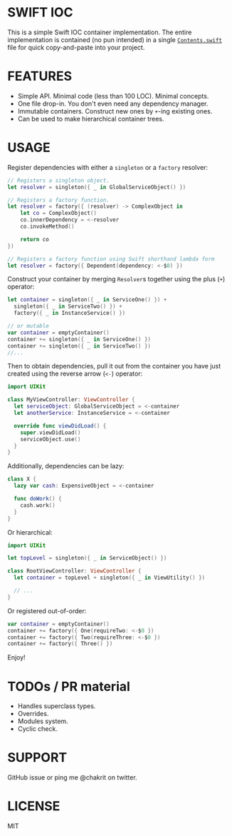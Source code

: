 # SWIFT IOC

This is a simple Swift IOC container implementation. The entire implementation is
contained (no pun intended) in a single
[`Contents.swift`](https://raw.githubusercontent.com/chakrit/swift-ioc/master/SwiftIOC.playground/Contents.swift)
file for quick copy-and-paste into your project.

# FEATURES

* Simple API. Minimal code (less than 100 LOC). Minimal concepts.
* One file drop-in. You don't even need any dependency manager.
* Immutable containers. Construct new ones by `+`-ing existing ones.
* Can be used to make hierarchical container trees.

# USAGE

Register dependencies with either a `singleton` or a `factory` resolver:

```swift
// Registers a singleton object.
let resolver = singleton({ _ in GlobalServiceObject() })

// Registers a factory function.
let resolver = factory({ (resolver) -> ComplexObject in
    let co = ComplexObject()
    co.innerDependency = <-resolver
    co.invokeMethod()

    return co
})

// Registers a factory function using Swift shorthand lambda form
let resolver = factory({ Dependent(dependency: <-$0) })
```

Construct your container by merging `Resolver`s together using the plus (`+`) operator:

```swift
let container = singleton({ _ in ServiceOne() }) +
  singleton({ _ in ServiceTwo() }) +
  factory({ _ in InstanceService() })

// or mutable
var container = emptyContainer()
container += singleton({ _ in ServiceOne() })
container += singleton({ _ in ServiceTwo() })
//...
```

Then to obtain dependencies, pull it out from the container you have just created using
the reverse arrow (`<-`) operator:

```swift
import UIKit

class MyViewController: ViewController {
  let serviceObject: GlobalServiceObject = <-container
  let anotherService: InstanceService = <-container

  override func viewDidLoad() {
    super.viewDidLoad()
    serviceObject.use()
  }
}
```

Additionally, dependencies can be lazy:

```swift
class X {
  lazy var cash: ExpensiveObject = <-container

  func doWork() {
    cash.work()
  }
}
```

Or hierarchical:

```swift
import UIKit

let topLevel = singleton({ _ in ServiceObject() })

class RootViewController: ViewController {
  let container = topLevel + singleton({ _ in ViewUtility() })

  // ...
}
```

Or registered out-of-order:

```swift
var container = emptyContainer()
container += factory({ One(requireTwo: <-$0 })
container += factory({ Two(requireThree: <-$0 })
container += factory({ Three() })
```

Enjoy!

# TODOs / PR material

* Handles superclass types.
* Overrides.
* Modules system.
* Cyclic check.

# SUPPORT

GitHub issue or ping me @chakrit on twitter.

# LICENSE

MIT

